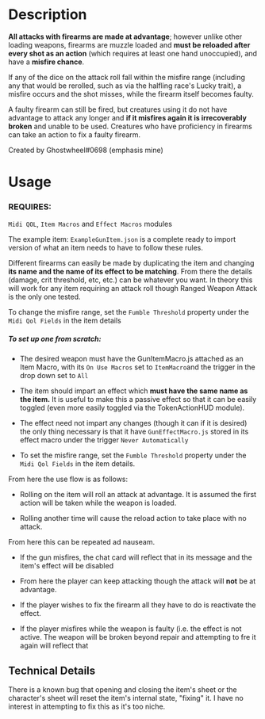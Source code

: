 
# Description

**All attacks with firearms are made at advantage**; however unlike other loading weapons, firearms are muzzle loaded and **must be reloaded after every shot as an action** (which requires at least one hand unoccupied), and have a **misfire chance**. 

If any of the dice on the attack roll fall within the misfire range (including any that would be rerolled, such as via the halfling race's Lucky trait), a misfire occurs and the shot misses, while the firearm itself becomes faulty.

A faulty firearm can still be fired, but creatures using it do not have advantage to attack any longer and **if it misfires again it is irrecoverably broken** and unable to be used. Creatures who have proficiency in firearms can take an action to fix a faulty firearm.


Created by Ghostwheel#0698
(emphasis mine)

# Usage

### REQUIRES:
 `Midi QOL`, `Item Macros` and `Effect Macros` modules

The example item: `ExampleGunItem.json` is a complete ready to import version of what an item needs to have to follow these rules. 

Different firearms can easily be made by duplicating the item and changing **its name and the name of its effect to be matching**.
From there the details (damage, crit threshold, etc, etc.) can be whatever you want. 
In theory this will work for any item requiring an attack roll though Ranged Weapon Attack is the only one tested.

To change the misfire range, set the `Fumble Threshold` property under the `Midi Qol Fields` in the item details


##### To set up one from scratch:
- The desired weapon must have the GunItemMacro.js attached as an Item Macro, with its `On Use Macros` set to `ItemMacro`and the trigger in the drop down set to `All`

- The item should impart an effect which **must have the same name as the item.** It is useful to make this a passive effect so that it can be easily toggled (even more easily toggled via the TokenActionHUD module).

- The effect need not impart any changes (though it can if it is desired) the only thing necessary is that it have `GunEffectMacro.js` stored in its effect macro under the trigger `Never Automatically`

- To set the misfire range, set the `Fumble Threshold` property under the `Midi Qol Fields` in the item details.


From here the use flow is as follows:

   - Rolling on the item will roll an attack at advantage. It is assumed the first action will be taken while the weapon is loaded.

   - Rolling another time will cause the reload action to take place with no attack. 

From here this can be repeated ad nauseam.

  - If the gun misfires, the chat card will reflect that in its message and the item's effect will be disabled

  - From here the player can keep attacking though the attack will **not** be at advantage.

  - If the player wishes to fix the firearm all they have to do is reactivate the effect.

  - If the player misfires while the weapon is faulty (i.e. the effect is not active. The weapon will be broken beyond repair and attempting to fre it again will reflect that



## Technical Details 

There is a known bug that opening and closing the item's sheet or the character's sheet will reset the item's internal state, "fixing" it. 
I have no interest in attempting to fix this as it's too niche.

